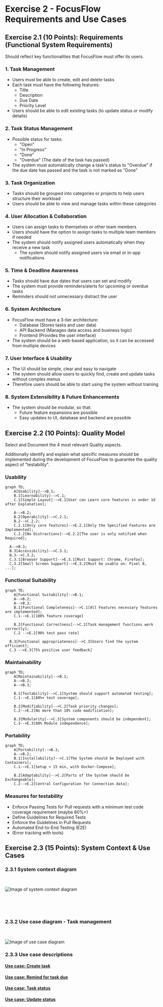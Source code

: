 # Exercise 2 - FocusFlow Requirements and Use Cases

## Exercise 2.1 (10 Points): Requirements (Functional System Requirements)

Should reflect key functionalities that FocusFlow must offer its users.

### 1. Task Management

- Users must be able to create, edit and delete tasks
- Each task must have the following features:
  - Title
  - Description
  - Due Date
  - Priority Level
- Users should be able to edit existing tasks (to update status or modify details)

### 2. Task Status Management

- Possible status for tasks:
  - "Open"
  - "In Progress"
  - "Done"
  - "Overdue" (The date of the task has passed)
- The system must automatically change a task's status to "Overdue" if the due date has passed and the task is not marked as "Done"

### 3. Task Organization

- Tasks should be grouped into categories or projects to help users structure their workload
- Users should be able to view and manage tasks within these categories

### 4. User Allocation & Collaboration

- Users can assign tasks to themselves or other team members
- Users should have the option to assign tasks to multiple team members if needed
- The system should notify assigned users automatically when they receive a new task
  - The system should notify assigned users via email or in-app notifications

### 5. Time & Deadline Awareness

- Tasks should have due dates that users can set and modify
- The system must provide reminders/alerts for upcoming or overdue tasks
- Reminders should not unnecessary distract the user

### 6. System Architecture

- FocusFlow must have a 3-tier architecture:
  - Database (Stores tasks and user data)
  - API Backend (Manages data access and business logic)
  - Frontend (Provides the user interface)
- The system should be a web-based application, so it can be accessed from multiple devices

### 7. User Interface & Usability

- The UI should be simple, clear and easy to navigate
- The system should allow users to quickly find, create and update tasks without complex menus
- Therefore users should be able to start using the system without training

### 8. System Extensibility & Future Enhancements

- The system should be modular, so that:
  - Future feature expansions are possible
  - Easy updates to UI, database and backend are possible

## Exercise 2.2 (10 Points): Quality Model

Select and Document the 4 most relevant Quality aspects.

Additionally identify and explain what specific measures should be implemented during the
development of FocusFlow to guarantee the quality aspect of "testability".

### Usability

```mermaid
graph TD;
    A[Usability]-->B.1;
    B.1[Learnability]-->C.1;
    C.1[Simple Layout]-->E.1[User can Learn core features in under 1d after Explanation];

    A-->B.2;
    B.2[Operability]-->C.2.1;
    B.2-->C.2.2;
    C.2.1[Only core features]-->E.2.1[Only the Specified Features are Implemented];
    C.2.2[No Distractions]-->E.2.2[The user is only notified when Required];

  A-->B.3;
  B.3[Accessibility]-->C.3.1;
  B.3-->C.3.2;
  C.3.1[Browser Support]-->E.3.1[Must Support: Chrome, Firefox];
  C.3.2[Small Screen Support]-->E.3.2[Must be usable on: Pixel 8, ...];
```

### Functional Suitability

```mermaid
graph TD;
    A[Functional Suitability]-->B.1;
    A-->B.2;
    A-->B.3;
    B.1[Functional Completeness]-->C.1[All Features necessary features are implemented];
    C.1-->E.1[100% feature coverage]

    B.2[Functional Correctness]-->C.2[Task management functions work correctly];
    C.2 -->E.2[90% test pass rate]

  B.3[Functional appropriateness]-->C.3[Users find the system efficient];
  C.3 -->E.3[75% positive user feedback]

```

### Maintainability

```mermaid
graph TD;
    A[Maintainability]-->B.1;
    A-->B.2;
    A-->B.3;

    B.1[Testability]-->C.1[System should support automated testing];
    C.1-->E.1[80%+ test coverage];

    B.2[Modifiability]-->C.2[Task priority changes];
    C.2-->E.2[No more than 10% code modification];

    B.3[Modularity]-->C.3[System components should be independent];
    C.3-->E.3[80% Module independence];
```

### Portability

```mermaid
graph TD;
    A[Portability]-->B.1;
    A-->B.2;
    B.1[Installability]-->C.1[The System should be Deployed with Containers];
    C.1-->E.1[Setup < 15 min, with Docker-Compose];

    B.2[Adaptability]-->C.2[Parts of the System should be Exchangeable];
    C.2-->E.2[Central Configuration for Connection data];
```

### Measures for testability

- Enforce Passing Tests for Pull requests with a minimum test code coverage requirement (maybe 80%+)
- Define Guidelines for Required Tests
- Enforce the Guidelines in Pull Requests
- Automated End-to-End Testing (E2E)
- (Error tracking with tools)

## Exercise 2.3 (15 Points): System Context & Use Cases

### 2.3.1 System context diagram

</br>

![Image of system context diagram](/docs/Pictures/Context_diagram.png)

</br></br></br>

### 2.3.2 Use case diagram - Task management

</br>

![Image of use case diagram](/docs/Pictures/Use_case_diagram.png)

### 2.3.3 Use case descriptions

#### [Use case: Create task](\use_case_create_task.md)

#### [Use case: Remind for task due](\use_case_remind_for_task_due.md)

#### [Use case: Task status](\use_case_task_status.md)

#### [Use case: Update status](\use_case_update_task.md)